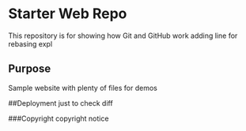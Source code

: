 # Starter Web Repo

This repository is for showing how Git and GitHub work
adding line for rebasing expl
## Purpose

Sample website with plenty of files for demos

##Deployment
just to check diff

###Copyright
copyright notice